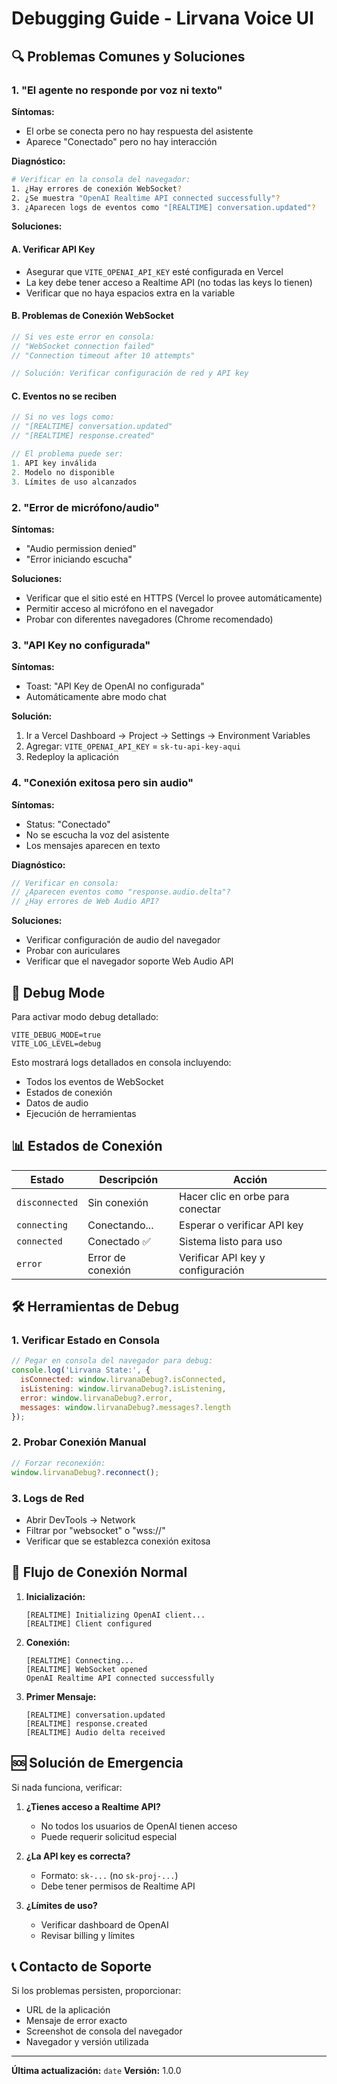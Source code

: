 # Debugging Guide - Lirvana Voice UI

## 🔍 Problemas Comunes y Soluciones

### 1. "El agente no responde por voz ni texto"

**Síntomas:**
- El orbe se conecta pero no hay respuesta del asistente
- Aparece "Conectado" pero no hay interacción

**Diagnóstico:**
```bash
# Verificar en la consola del navegador:
1. ¿Hay errores de conexión WebSocket?
2. ¿Se muestra "OpenAI Realtime API connected successfully"?
3. ¿Aparecen logs de eventos como "[REALTIME] conversation.updated"?
```

**Soluciones:**

#### A. Verificar API Key
- Asegurar que `VITE_OPENAI_API_KEY` esté configurada en Vercel
- La key debe tener acceso a Realtime API (no todas las keys lo tienen)
- Verificar que no haya espacios extra en la variable

#### B. Problemas de Conexión WebSocket
```javascript
// Si ves este error en consola:
// "WebSocket connection failed"
// "Connection timeout after 10 attempts"

// Solución: Verificar configuración de red y API key
```

#### C. Eventos no se reciben
```javascript
// Si no ves logs como:
// "[REALTIME] conversation.updated"
// "[REALTIME] response.created"

// El problema puede ser:
1. API key inválida
2. Modelo no disponible
3. Límites de uso alcanzados
```

### 2. "Error de micrófono/audio"

**Síntomas:**
- "Audio permission denied"
- "Error iniciando escucha"

**Soluciones:**
- Verificar que el sitio esté en HTTPS (Vercel lo provee automáticamente)
- Permitir acceso al micrófono en el navegador
- Probar con diferentes navegadores (Chrome recomendado)

### 3. "API Key no configurada"

**Síntomas:**
- Toast: "API Key de OpenAI no configurada"
- Automáticamente abre modo chat

**Solución:**
1. Ir a Vercel Dashboard → Project → Settings → Environment Variables
2. Agregar: `VITE_OPENAI_API_KEY` = `sk-tu-api-key-aqui`
3. Redeploy la aplicación

### 4. "Conexión exitosa pero sin audio"

**Síntomas:**
- Status: "Conectado"
- No se escucha la voz del asistente
- Los mensajes aparecen en texto

**Diagnóstico:**
```javascript
// Verificar en consola:
// ¿Aparecen eventos como "response.audio.delta"?
// ¿Hay errores de Web Audio API?
```

**Soluciones:**
- Verificar configuración de audio del navegador
- Probar con auriculares
- Verificar que el navegador soporte Web Audio API

## 🔧 Debug Mode

Para activar modo debug detallado:

```env
VITE_DEBUG_MODE=true
VITE_LOG_LEVEL=debug
```

Esto mostrará logs detallados en consola incluyendo:
- Todos los eventos de WebSocket
- Estados de conexión
- Datos de audio
- Ejecución de herramientas

## 📊 Estados de Conexión

| Estado | Descripción | Acción |
|--------|-------------|---------|
| `disconnected` | Sin conexión | Hacer clic en orbe para conectar |
| `connecting` | Conectando... | Esperar o verificar API key |
| `connected` | Conectado ✅ | Sistema listo para uso |
| `error` | Error de conexión | Verificar API key y configuración |

## 🛠️ Herramientas de Debug

### 1. Verificar Estado en Consola
```javascript
// Pegar en consola del navegador para debug:
console.log('Lirvana State:', {
  isConnected: window.lirvanaDebug?.isConnected,
  isListening: window.lirvanaDebug?.isListening,
  error: window.lirvanaDebug?.error,
  messages: window.lirvanaDebug?.messages?.length
});
```

### 2. Probar Conexión Manual
```javascript
// Forzar reconexión:
window.lirvanaDebug?.reconnect();
```

### 3. Logs de Red
- Abrir DevTools → Network
- Filtrar por "websocket" o "wss://"
- Verificar que se establezca conexión exitosa

## 🔄 Flujo de Conexión Normal

1. **Inicialización:**
   ```
   [REALTIME] Initializing OpenAI client...
   [REALTIME] Client configured
   ```

2. **Conexión:**
   ```
   [REALTIME] Connecting...
   [REALTIME] WebSocket opened
   OpenAI Realtime API connected successfully
   ```

3. **Primer Mensaje:**
   ```
   [REALTIME] conversation.updated
   [REALTIME] response.created
   [REALTIME] Audio delta received
   ```

## 🆘 Solución de Emergencia

Si nada funciona, verificar:

1. **¿Tienes acceso a Realtime API?**
   - No todos los usuarios de OpenAI tienen acceso
   - Puede requerir solicitud especial

2. **¿La API key es correcta?**
   - Formato: `sk-...` (no `sk-proj-...`)
   - Debe tener permisos de Realtime API

3. **¿Límites de uso?**
   - Verificar dashboard de OpenAI
   - Revisar billing y límites

## 📞 Contacto de Soporte

Si los problemas persisten, proporcionar:
- URL de la aplicación
- Mensaje de error exacto
- Screenshot de consola del navegador
- Navegador y versión utilizada

---

**Última actualización:** `date`
**Versión:** 1.0.0
